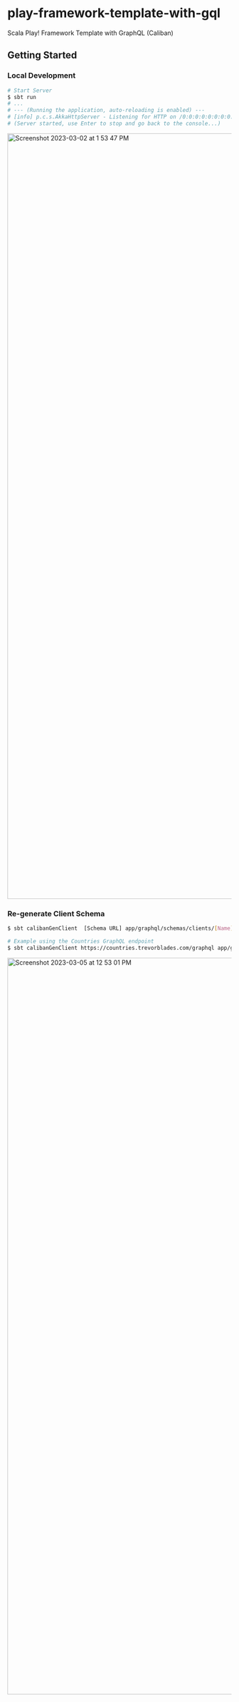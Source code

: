 # play-framework-template-with-gql
Scala Play! Framework Template with GraphQL (Caliban)

## Getting Started

### Local Development

```bash
# Start Server
$ sbt run
# ...
# --- (Running the application, auto-reloading is enabled) ---
# [info] p.c.s.AkkaHttpServer - Listening for HTTP on /0:0:0:0:0:0:0:0:9000
# (Server started, use Enter to stop and go back to the console...)

```

<img width="1718" alt="Screenshot 2023-03-02 at 1 53 47 PM" src="https://user-images.githubusercontent.com/20152719/222537821-950e78bd-aa6f-4130-8bd5-dc309b840fdd.png">

### Re-generate Client Schema

```bash
$ sbt calibanGenClient  [Schema URL] app/graphql/schemas/clients/[Name]Schema.scala

# Example using the Countries GraphQL endpoint
$ sbt calibanGenClient https://countries.trevorblades.com/graphql app/graphql/schemas/clients/CountriesSchema.scala
```

<img width="1653" alt="Screenshot 2023-03-05 at 12 53 01 PM" src="https://user-images.githubusercontent.com/20152719/222980318-867541a6-8150-4a09-82f5-df4346a0e7cb.png">
